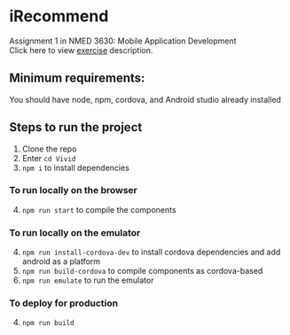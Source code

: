 # iRecommend
Assignment 1 in NMED 3630: Mobile Application Development
<br>
Click here to view [exercise](./docs/MobileApp-AssignmentOne.pdf) description.

## Minimum requirements:
You should have node, npm, cordova, and Android studio already installed

## Steps to run the project
  1. Clone the repo
  2. Enter `cd Vivid`
  3. `npm i` to install dependencies
 
 ### To run locally on the browser
  4. `npm run start` to compile the components
 
 ### To run locally on the emulator
  4. `npm run install-cordova-dev` to install cordova dependencies and add android as a platform
  5. `npm run build-cordova` to compile components as cordova-based
  6. `npm run emulate` to run the emulator

### To deploy for production
  4. `npm run build`
